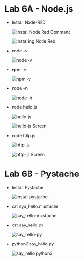# Lab 6A - Node.js
* Install Node-RED

  ![Install Node Red Command](https://user-images.githubusercontent.com/98679243/168061349-a077e78d-d75a-4673-82c8-7d6312209543.png)

  ![Installing Node Red](https://user-images.githubusercontent.com/98679243/168061384-7f9dfb29-c094-4faf-91bd-1d9ed6a4b556.png)

* node -v

  ![node -v](https://user-images.githubusercontent.com/98679243/168061530-4fa93527-b981-4d5c-82e5-68f6e0c24d7b.png)

* npm -v

  ![npm -v](https://user-images.githubusercontent.com/98679243/168061637-96adee62-e073-412e-9ced-cc0b42145a77.png)

* node -h

  ![node -h](https://user-images.githubusercontent.com/98679243/168061725-31da7be3-0bf1-4c45-8eb4-6ba42ded94f5.png)

* node hello.js

  ![hello-js](https://user-images.githubusercontent.com/98679243/168062007-6af6de56-99bd-40ad-9fd6-ac76eed59ad6.png)

  ![hello-js Screen](https://user-images.githubusercontent.com/98679243/168062057-bdfc8634-1f54-45ab-9a40-f536a01ec971.png)

* node http.js

  ![http-js](https://user-images.githubusercontent.com/98679243/168062186-519249b8-151c-45ab-96fe-215c2ad9ae1f.png)

  ![http-js Screen](https://user-images.githubusercontent.com/98679243/168062228-06e30233-3c14-45fe-b513-c5592383444d.png)


# Lab 6B - Pystache
* Install Pystache

  ![Install pystache](https://user-images.githubusercontent.com/98679243/168062505-2d020ad8-d2cb-4d92-be57-c60d2350c821.png)

* cat sya_hello.mustache

  ![say_hello-mustache](https://user-images.githubusercontent.com/98679243/168062556-57c9a218-f9d5-4aa4-8935-394a90a5e2ce.png)

* cat say_hello.py

  ![say_hello-py](https://user-images.githubusercontent.com/98679243/168062583-b37397cb-b941-49d4-ab4f-e2af39943bdf.png)

* python3 say_hello.py

  ![say_hello python3](https://user-images.githubusercontent.com/98679243/168062620-435500e9-be2a-417a-9b01-d9ffa547e53c.png)

